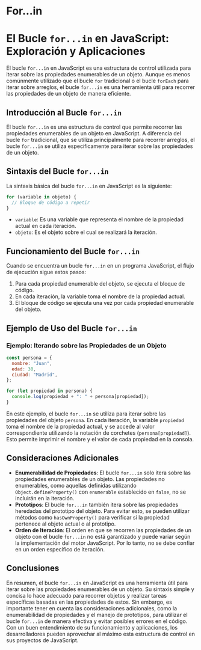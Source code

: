 # For…in

# El Bucle `for...in` en JavaScript: Exploración y Aplicaciones

El bucle `for...in` en JavaScript es una estructura de control utilizada para iterar sobre las propiedades enumerables de un objeto. Aunque es menos comúnmente utilizado que el bucle `for` tradicional o el bucle `forEach` para iterar sobre arreglos, el bucle `for...in` es una herramienta útil para recorrer las propiedades de un objeto de manera eficiente.

## Introducción al Bucle `for...in`

El bucle `for...in` es una estructura de control que permite recorrer las propiedades enumerables de un objeto en JavaScript. A diferencia del bucle `for` tradicional, que se utiliza principalmente para recorrer arreglos, el bucle `for...in` se utiliza específicamente para iterar sobre las propiedades de un objeto.

## Sintaxis del Bucle `for...in`

La sintaxis básica del bucle `for...in` en JavaScript es la siguiente:

```jsx
for (variable in objeto) {
  // Bloque de código a repetir
}
```

- `variable`: Es una variable que representa el nombre de la propiedad actual en cada iteración.
- `objeto`: Es el objeto sobre el cual se realizará la iteración.

## Funcionamiento del Bucle `for...in`

Cuando se encuentra un bucle `for...in` en un programa JavaScript, el flujo de ejecución sigue estos pasos:

1. Para cada propiedad enumerable del objeto, se ejecuta el bloque de código.
2. En cada iteración, la variable toma el nombre de la propiedad actual.
3. El bloque de código se ejecuta una vez por cada propiedad enumerable del objeto.

## Ejemplo de Uso del Bucle `for...in`

### Ejemplo: Iterando sobre las Propiedades de un Objeto

```jsx
const persona = {
  nombre: "Juan",
  edad: 30,
  ciudad: "Madrid",
};

for (let propiedad in persona) {
  console.log(propiedad + ": " + persona[propiedad]);
}
```

En este ejemplo, el bucle `for...in` se utiliza para iterar sobre las propiedades del objeto `persona`. En cada iteración, la variable `propiedad` toma el nombre de la propiedad actual, y se accede al valor correspondiente utilizando la notación de corchetes (`persona[propiedad]`). Esto permite imprimir el nombre y el valor de cada propiedad en la consola.

## Consideraciones Adicionales

- **Enumerabilidad de Propiedades**: El bucle `for...in` solo itera sobre las propiedades enumerables de un objeto. Las propiedades no enumerables, como aquellas definidas utilizando `Object.defineProperty()` con `enumerable` establecido en `false`, no se incluirán en la iteración.
- **Prototipos**: El bucle `for...in` también itera sobre las propiedades heredadas del prototipo del objeto. Para evitar esto, se pueden utilizar métodos como `hasOwnProperty()` para verificar si la propiedad pertenece al objeto actual o al prototipo.
- **Orden de Iteración**: El orden en que se recorren las propiedades de un objeto con el bucle `for...in` no está garantizado y puede variar según la implementación del motor JavaScript. Por lo tanto, no se debe confiar en un orden específico de iteración.

## Conclusiones

En resumen, el bucle `for...in` en JavaScript es una herramienta útil para iterar sobre las propiedades enumerables de un objeto. Su sintaxis simple y concisa lo hace adecuado para recorrer objetos y realizar tareas específicas basadas en las propiedades de estos. Sin embargo, es importante tener en cuenta las consideraciones adicionales, como la enumerabilidad de propiedades y el manejo de prototipos, para utilizar el bucle `for...in` de manera efectiva y evitar posibles errores en el código. Con un buen entendimiento de su funcionamiento y aplicaciones, los desarrolladores pueden aprovechar al máximo esta estructura de control en sus proyectos de JavaScript.
